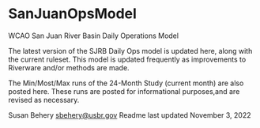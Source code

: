 # SanJuanOpsModel
WCAO San Juan River Basin Daily Operations Model

The latest version of the SJRB Daily Ops model is updated here, along with the current ruleset. This model is updated frequently as improvements to Riverware 
and/or methods are made.  

The Min/Most/Max runs of the 24-Month Study (current month) are also posted here. These runs are posted for informational purposes,and are revised as necessary. 

Susan Behery sbehery@usbr.gov
Readme last updated 
November 3, 2022
